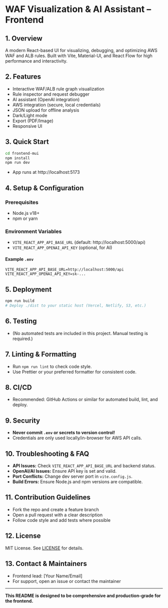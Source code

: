 # WAF Visualization & AI Assistant – Frontend

## 1. Overview
A modern React-based UI for visualizing, debugging, and optimizing AWS WAF and ALB rules. Built with Vite, Material-UI, and React Flow for high performance and interactivity.

## 2. Features
- Interactive WAF/ALB rule graph visualization
- Rule inspector and request debugger
- AI assistant (OpenAI integration)
- AWS integration (secure, local credentials)
- JSON upload for offline analysis
- Dark/Light mode
- Export (PDF/Image)
- Responsive UI

## 3. Quick Start
```sh
cd frontend-mui
npm install
npm run dev
```
- App runs at http://localhost:5173

## 4. Setup & Configuration
### Prerequisites
- Node.js v18+
- npm or yarn

### Environment Variables
- `VITE_REACT_APP_API_BASE_URL` (default: http://localhost:5000/api)
- `VITE_REACT_APP_OPENAI_API_KEY` (optional, for AI)

#### Example `.env`
```
VITE_REACT_APP_API_BASE_URL=http://localhost:5000/api
VITE_REACT_APP_OPENAI_API_KEY=sk-...
```

## 5. Deployment
```sh
npm run build
# Deploy ./dist to your static host (Vercel, Netlify, S3, etc.)
```

## 6. Testing
- (No automated tests are included in this project. Manual testing is required.)

## 7. Linting & Formatting
- Run `npm run lint` to check code style.
- Use Prettier or your preferred formatter for consistent code.

## 8. CI/CD
- Recommended: GitHub Actions or similar for automated build, lint, and deploy.

## 9. Security
- **Never commit `.env` or secrets to version control!**
- Credentials are only used locally/in-browser for AWS API calls.

## 10. Troubleshooting & FAQ
- **API Issues:** Check `VITE_REACT_APP_API_BASE_URL` and backend status.
- **OpenAI/AI Issues:** Ensure API key is set and valid.
- **Port Conflicts:** Change dev server port in `vite.config.js`.
- **Build Errors:** Ensure Node.js and npm versions are compatible.

## 11. Contribution Guidelines
- Fork the repo and create a feature branch
- Open a pull request with a clear description
- Follow code style and add tests where possible

## 12. License
MIT License. See [LICENSE](../LICENSE) for details.

## 13. Contact & Maintainers
- Frontend lead: [Your Name/Email]
- For support, open an issue or contact the maintainer

---

**This README is designed to be comprehensive and production-grade for the frontend.**

